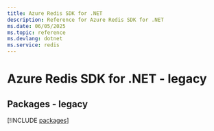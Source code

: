 ```yaml
---
title: Azure Redis SDK for .NET
description: Reference for Azure Redis SDK for .NET
ms.date: 06/05/2025
ms.topic: reference
ms.devlang: dotnet
ms.service: redis
---
```

# Azure Redis SDK for .NET - legacy
## Packages - legacy
[!INCLUDE [packages](redis-index.md)]